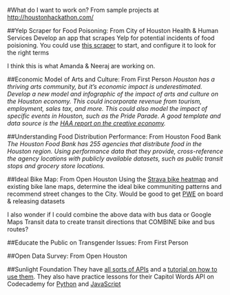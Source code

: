 #What do I want to work on?
From sample projects at http://houstonhackathon.com/

##Yelp Scraper for Food Poisoning: From City of Houston Health & Human Services
Develop an app that scrapes Yelp for potential incidents of food poisioning.  You could use [this scraper](https://github.com/codelucas/yelpcrawl) to start, and configure it to look for the right terms

I think this is what Amanda & Neeraj are working on. 

##Economic Model of Arts and Culture: From First Person
*Houston has a thriving arts community, but it’s economic impact is underestimated.  Develop a new model and infographic of the impact of arts and culture on the Houston economy.  This could incorporate revenue from tourism, employment, sales tax, and more.  This could also model the impact of specific events in Houston, such as the Pride Parade.  A good template and data source is the [HAA report on the creative economy](http://houstonartsalliance.com/images/uploads/main/Creative_Economy_-_Report_(2012).pdf).*


##Understanding Food Distribution Performance: From Houston Food Bank
*The Houston Food Bank has 255 agencies that distribute food in the Houston region.  Using performance data that they provide, cross-reference the agency locations with publicly available datasets, such as public transit stops and grocery store locations.*

##Ideal Bike Map: From Open Houston
Using the [Strava bike heatmap](http://labs.strava.com/heatmap/#12/-95.43815/29.76784/blue/bike) and existing bike lane maps, determine the ideal bike communiting patterns and recommend street changes to the City. Would be good to get [PWE](http://www.publicworks.houstontx.gov/home) on board & releasing datasets

I also wonder if I could combine the above data with bus data or Google Maps Transit data to create transit directions that COMBINE bike and bus routes?

##Educate the Public on Transgender Issues: From First Person

##Open Data Survey: From Open Houston

##Sunlight Foundation
They have [all sorts of APIs](http://sunlightfoundation.com/api/) and a [tutorial on how to use them](http://training.sunlightfoundation.com/module/unlocking-api/). They also have practice lessons for their Capitol Words API on Codecademy for [Python](http://www.codecademy.com/tracks/sunlight_python) and [JavaScript](http://www.codecademy.com/tracks/sunlight_javascript)